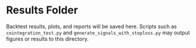 # Results Folder

Backtest results, plots, and reports will be saved here.
Scripts such as `cointegration_test.py` and `generate_signals_with_stoploss.py` may output figures or results to this directory.